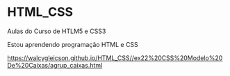 
# HTML_CSS

 Aulas do Curso de HTLM5 e CSS3

Estou aprendendo programação HTML e CSS

https://walcygleicson.github.io/HTML_CSS//ex22%20CSS%20Modelo%20De%20Caixas/agrup_caixas.html
